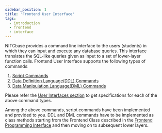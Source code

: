 ```yaml
---
sidebar_position: 1
title: 'Frontend User Interface'
tags:
  - introduction
  - frontend
  - interface
---
```

NITCbase provides a command line interface to the users (students) in which they can input and execute any database queries. This interface translates the SQL-like queries given as input to a set of lower-layer function calls. Frontend User Interface supports the following types of commands:
1. [Script Commands](../User%20Interfaces/script-cmds.md)
2. [Data Definition Language(DDL) Commands ](../User%20Interfaces/ddl.md)
3. [Data Manipulation Language(DML) Commands](../User%20Interfaces/dml.md)

Please refer the [User Interfaces section](../User%20Interfaces/introduction.md) to get specifications for each of the above command types.

Among the above commands, script commands have been implemented and provided to you. DDL and DML commands have to be implemented as class methods starting from the Frontend Class described in the [Frontend Programming Interface](../Frontend%20Programming%20Interface/introduction.md) and then moving on to subsequent lower layers.